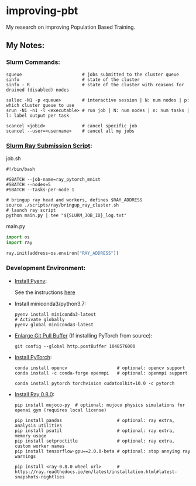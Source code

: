 # improving-pbt
My research on improving Population Based Training.


## My Notes:


### Slurm Commands:

```shell script
squeue                       # jobs submitted to the cluster queue
sinfo                        # state of the cluster
sinfo - R                    # state of the cluster with reasons for drained (disabled) nodes

salloc -N1 -p <queue>        # interactive session | N: num nodes | p: which cluster queue to use
srun -N1 -n1 -l <executable> # run job | N: num nodes | n: num tasks | l: label output per task

scancel <jobid>              # cancel specific job
scancel --user=<username>    # cancel all my jobs
```


### [Slurm Ray Submission Script](https://ray.readthedocs.io/en/latest/deploying-on-slurm.html):

job.sh
```shell script
#!/bin/bash

#SBATCH --job-name=ray_pytorch_mnist
#SBATCH --nodes=5
#SBATCH --tasks-per-node 1

# bringup ray head and workers, defines $RAY_ADDRESS
source ./scripts/ray/bringup_ray_cluster.sh
# launch ray script
python main.py | tee "${SLURM_JOB_ID}_log.txt"
```


main.py
```python
import os
import ray

ray.init(address=os.environ["RAY_ADDRESS"])
```



### Development Environment:

- [Install Pyenv](https://github.com/pyenv/pyenv#installation):

  See the instructions [here](https://github.com/pyenv/pyenv#installation)


- Install miniconda3/python3.7:

  ```shell script
  pyenv install miniconda3-latest
  # Activate globally
  pyenv global miniconda3-latest
  ```


- [Enlarge Git Pull Buffer](https://stackoverflow.com/questions/38378914/git-error-rpc-failed-curl-56-gnutls) (If installing PyTorch from source):

  ```shell script
  git config --global http.postBuffer 1048576000
  ````


- [Install PyTorch](https://pytorch.org/get-started/locally):

  ```shell script
  conda install opencv                   # optional: opencv support
  conda install -c conda-forge openmpi   # optional: openmpi support

  conda install pytorch torchvision cudatoolkit=10.0 -c pytorch
  ```

- [Install Ray 0.8.0](https://ray.readthedocs.io/en/latest/installation.html#latest-snapshots-nightlies):

  ```shell script
  pip install mujoco-py  # optional: mujoco physics simulations for openai gym (requires local license)
  
  pip install pandas                     # optional: ray extra, analysis utilities
  pip install psutil                     # optional: ray extra, memory usage
  pip install setproctitle               # optional: ray extra, custom worker names
  pip install tensorflow-gpu==2.0.0-beta # optional: stop annying ray warnings
  
  pip install <ray-0.8.0 wheel url>      # https://ray.readthedocs.io/en/latest/installation.html#latest-snapshots-nightlies
  ```

    



    
    
    

